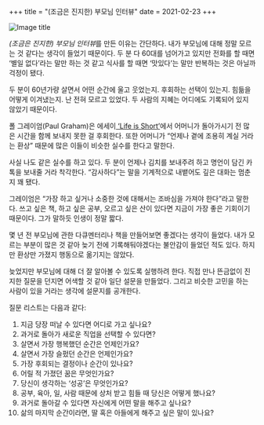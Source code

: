 +++
title = "(조금은 진지한) 부모님 인터뷰"
date = 2021-02-23
+++

![Image title](https://bear-images.sfo2.cdn.digitaloceanspaces.com/kang-1662214193.PNG)

*(조금은 진지한) 부모님 인터뷰*를 만든 이유는 간단하다. 내가 부모님에 대해 정말 모르는 것 같다는 생각이 들었기 때문이다. 두 분 다 60대를 넘어가고 있지만 전화를 할 때면 ‘별일 없다’라는 말만 하는 것 같고 식사를 할 때면 ‘맛있다’는 말만 반복하는 것은 아닐까 걱정이 됐다.

두 분이 60년가량 살면서 어떤 순간에 울고 웃었는지. 후회하는 선택이 있는지. 힘듦을 어떻게 이겨냈는지. 난 전혀 모르고 있었다. 두 사람의 지혜는 어디에도 기록되어 있지 않았기 때문이다.

폴 그레이엄(Paul Graham)은 에세이[ ‘Life is Short’](http://www.paulgraham.com/vb.html)에서 어머니가 돌아가시기 전 많은 시간을 함께 보내지 못한 걸 후회한다. 또한 어머니가 “언제나 곁에 조용히 계실 거라는 환상” 때문에 많은 이들이 비슷한 실수를 한다고 말한다.

사실 나도 같은 실수를 하고 있다. 두 분이 언제나 김치를 보내주려 하고 명언이 담긴 카톡을 보내줄 거라 착각한다. “감사하다”는 말을 기계적으로 내뱉어도 깊은 대화는 멈춘 지 꽤 됐다.

그레이엄은 “가장 하고 싶거나 소중한 것에 대해서는 조바심을 가져야 한다”라고 말한다. 쓰고 싶은 책, 하고 싶은 공부, 오르고 싶은 산이 있다면 지금이 가장 좋은 기회이기 때문이다. 그가 말하듯 인생이 정말 짧다.

몇 년 전 부모님에 관한 다큐멘터리나 책을 만들어보면 좋겠다는 생각이 들었다. 내가 모르는 부분이 많은 것 같아 늦기 전에 기록해둬야겠다는 불안감이 들었던 적도 있다. 하지만 환상만 가졌지 행동으로 옮기지는 않았다.

늦었지만 부모님에 대해 더 잘 알아볼 수 있도록 실행하려 한다. 직접 만나 뜬금없이 진지한 질문을 던지면 어색할 것 같아 일단 설문을 만들었다. 그리고 비슷한 고민을 하는 사람이 있을 거라는 생각에 설문지를 공개한다.

질문 리스트는 다음과 같다:

1. 지금 당장 떠날 수 있다면 어디로 가고 싶나요?
2. 과거로 돌아가 새로운 직업을 선택할 수 있다면?
3. 살면서 가장 행복했던 순간은 언제인가요?
4. 살면서 가장 슬펐던 순간은 언제인가요?
5. 가장 후회되는 결정이나 순간이 있나요?
6. 어릴 적 가졌던 꿈은 무엇인가요?
7. 당신이 생각하는 ‘성공’은 무엇인가요?
8. 공부, 육아, 일, 사람 때문에 상처 받고 힘들 때 당신은 어떻게 했나요?
9. 과거로 돌아갈 수 있다면 자신에게 어떤 말을 해주고 싶나요?
10. 삶의 마지막 순간이라면, 딸 혹은 아들에게 해주고 싶은 말이 있나요?